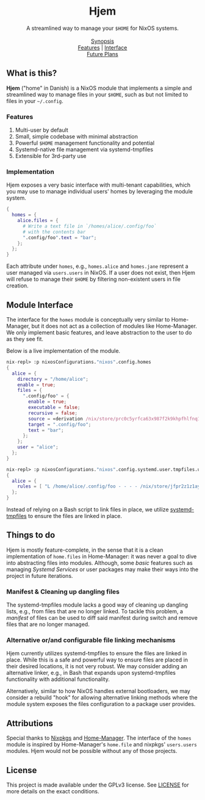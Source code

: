 <h1 id="header" align="center">
  Hjem
</h1>

<div align="center">
  A streamlined way to manage your <code>$HOME</code> for NixOS systems.
</div>

<div align="center">
  <br/>
  <a href="#what-is-this">Synopsis</a><br/>
  <a href="#features">Features</a> | <a href="#module-interface">Interface</a><br/>
  <a href="#things-to-do">Future Plans</a>
  <br/>
</div>

## What is this?

**Hjem** ("home" in Danish) is a NixOS module that implements a simple and
streamlined way to manage files in your `$HOME`, such as but not limited to
files in your `~/.config`.

### Features

1. Multi-user by default
2. Small, simple codebase with minimal abstraction
3. Powerful `$HOME` management functionality and potential
4. Systemd-native file management via systemd-tmpfiles
5. Extensible for 3rd-party use

### Implementation

Hjem exposes a very basic interface with multi-tenant capabilities, which you
may use to manage individual users' homes by leveraging the module system.

```nix
{
  homes = {
    alice.files = {
      # Write a text file in `/homes/alice/.config/foo`
      # with the contents bar
      ".config/foo".text = "bar";
    };
  };
}
```

Each attribute under `homes`, e.g., `homes.alice` and `homes.jane` represent a
user managed via `users.users` in NixOS. If a user does not exist, then Hjem
will refuse to manage their `$HOME` by filtering non-existent users in file
creation.

## Module Interface

The interface for the `homes` module is conceptually very similar to
Home-Manager, but it does not act as a collection of modules like Home-Manager.
We only implement basic features, and leave abstraction to the user to do as
they see fit.

Below is a live implementation of the module.

```nix
nix-repl> :p nixosConfigurations."nixos".config.homes
{
  alice = {
    directory = "/home/alice";
    enable = true;
    files = {
      ".config/foo" = {
        enable = true;
        executable = false;
        recursive = false;
        source = «derivation /nix/store/prc0c5yrfca63x987f2k9khpfhlfnq15-config-foo.drv»;
        target = ".config/foo";
        text = "bar";
      };
    };
    user = "alice";
  };
}

nix-repl> :p nixosConfigurations."nixos".config.systemd.user.tmpfiles.users
{
  alice = {
    rules = [ "L /home/alice/.config/foo - - - - /nix/store/jfpr2z1z1aykpw2j2gj02lwwvwv6hml4-config-foo" ];
  };
}
```

[systemd-tmpfiles]: https://man7.org/linux/man-pages/man8/systemd-tmpfiles.8.html

Instead of relying on a Bash script to link files in place, we utilize
[systemd-tmpfiles] to ensure the files are linked in place.

## Things to do

Hjem is mostly feature-complete, in the sense that it is a clean implementation
of `home.files` in Home-Manager: it was never a goal to dive into abstracting
files into modules. Although, some _basic_ features such as managing _Systemd
Services_ or user packages may make their ways into the project in future
iterations.

### Manifest & Cleaning up dangling files

The systemd-tmpfiles module lacks a good way of cleaning up dangling lists,
e.g., from files that are no longer linked. To tackle this problem, a _manifest_
of files can be used to diff said manifest during switch and remove files that
are no longer managed.

### Alternative or/and configurable file linking mechanisms

Hjem currently utilizes systemd-tmpfiles to ensure the files are linked in
place. While this is a safe and powerful way to ensure files are placed in their
desired locations, it is not very robust. We may consider adding an alternative
linker, e.g., in Bash that expands upon systemd-tmpfiles functionality with
additional functionality.

Alternatively, similar to how NixOS handles external bootloaders, we may
consider a rebuild "hook" for allowing alternative linking methods where the
module system exposes the files configuration to a package user provides.

## Attributions

Special thanks to [Nixpkgs](https://github.com/nixOS/nixpkgs) and
[Home-Manager](https://github.com/nix-community/home-manager). The interface of
the `homes` module is inspired by Home-Manager's `home.file` and nixpkgs'
`users.users` modules. Hjem would not be possible without any of those projects.

## License

This project is made available under the GPLv3 license. See [LICENSE](LICENSE)
for more details on the exact conditions.
